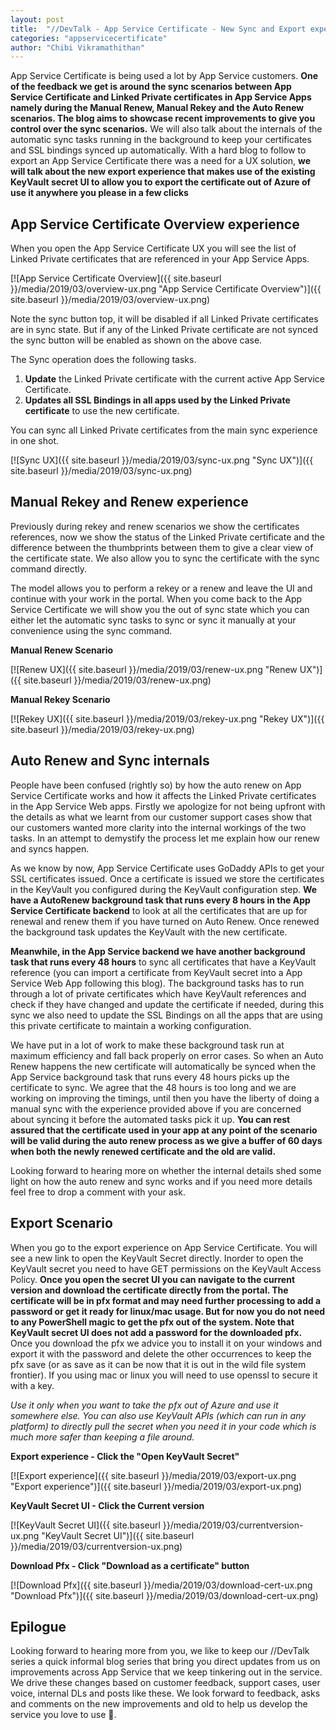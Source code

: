 ```yaml
---
layout: post
title:  "//DevTalk - App Service Certificate - New Sync and Export experiences"
categories: "appservicecertificate"
author: "Chibi Vikramathithan"
---
```


App Service Certificate is being used a lot by App Service customers. **One of the feedback we get is around the sync scenarios between App Service Certificate and Linked Private certificates in App Service Apps namely during the Manual Renew, Manual Rekey and the Auto Renew scenarios. The blog aims to showcase recent improvements to give you control over the sync scenarios.** We will also talk about the internals of the automatic sync tasks running in the background to keep your certificates and SSL bindings synced up automatically. With a hard blog to follow to export an App Service Certificate there was a need for a UX solution, **we will talk about the new export experience that makes use of the existing KeyVault secret UI to allow you to export the certificate out of Azure of use it anywhere you please in a few clicks**

## App Service Certificate Overview experience

When you open the App Service Certificate UX you will see the list of Linked Private certificates that are referenced in your App Service Apps. 

[![App Service Certificate Overview]({{ site.baseurl }}/media/2019/03/overview-ux.png "App Service Certificate Overview")]({{ site.baseurl }}/media/2019/03/overview-ux.png)

Note the sync button top, it will be disabled if all Linked Private certificates are in sync state. But if any of the Linked Private certificate are not synced the sync button will be enabled as shown on the above case. 

The Sync operation does the following tasks.

1. **Update** the Linked Private certificate with the current active App Service Certificate.
2. **Updates all SSL Bindings in all apps used by the Linked Private certificate** to use the new certificate.

You can sync all Linked Private certificates from the main sync experience in one shot.

[![Sync UX]({{ site.baseurl }}/media/2019/03/sync-ux.png "Sync UX")]({{ site.baseurl }}/media/2019/03/sync-ux.png)

## Manual Rekey and Renew experience

Previously during rekey and renew scenarios we show the certificates references, now we show the status of the Linked Private certificate and the difference between the thumbprints between them to give a clear view of the certificate state. We also allow you to sync the certificate with the sync command directly. 

The model allows you to perform a rekey or a renew and leave the UI and continue with your work in the portal. When you come back to the App Service Certificate we will show you the out of sync state which you can either let the automatic sync tasks to sync or sync it manually at your convenience using the sync command. 

**Manual Renew Scenario**

[![Renew UX]({{ site.baseurl }}/media/2019/03/renew-ux.png "Renew UX")]({{ site.baseurl }}/media/2019/03/renew-ux.png)

**Manual Rekey Scenario**

[![Rekey UX]({{ site.baseurl }}/media/2019/03/rekey-ux.png "Rekey UX")]({{ site.baseurl }}/media/2019/03/rekey-ux.png)

## Auto Renew and Sync internals 

People have been confused (rightly so) by how the auto renew on App Service Certificate works and how it affects the Linked Private certificates in the App Service Web apps. Firstly we apologize for not being upfront with the details as what we learnt from our customer support cases show that our customers wanted more clarity into the internal workings of the two tasks. In an attempt to demystify the process let me explain how our renew and syncs happen. 

As we know by now, App Service Certificate uses GoDaddy APIs to get your SSL certificates issued. Once a certificate is issued we store the certificates in the KeyVault you configured during the KeyVault configuration step. **We have a AutoRenew background task that runs every 8 hours in the App Service Certificate backend** to look at all the certificates that are up for renewal and renew them if you have turned on Auto Renew. Once renewed the background task updates the KeyVault with the new certificate. 

**Meanwhile, in the App Service backend we have another background task that runs every 48 hours** to sync all certificates that have a KeyVault reference (you can import a certificate from KeyVault secret into a App Service Web App following this blog). The background tasks has to run through a lot of private certificates which have KeyVault references and check if they have changed and update the certificate if needed, during this sync we also need to update the SSL Bindings on all the apps that are using this private certificate to maintain a working configuration. 

We have put in a lot of work to make these background task run at maximum efficiency and fall back properly on error cases. So when an Auto Renew happens the new certificate will automatically be synced when the App Service background task that runs every 48 hours picks up the certificate to sync. We agree that the 48 hours is too long and we are working on improving the timings, until then you have the liberty of doing a manual sync with the experience provided above if you are concerned about syncing it before the automated tasks pick it up. **You can rest assured that the certificate used in your app at any point of the scenario will be valid during the auto renew process as we give a buffer of 60 days when both the newly renewed certificate and the old are valid.** 

Looking forward to hearing more on whether the internal details shed some light on how the auto renew and sync works and if you need more details feel free to drop a comment with your ask.

## Export Scenario

When you go to the export experience on App Service Certificate. You will see a new link to open the KeyVault Secret directly. Inorder to open the KeyVault secret you need to have GET permissions on the KeyVault Access Policy. **Once you open the secret UI you can navigate to the current version and download the certificate directly from the portal. The certificate will be in pfx format and may need further processing to add a password or get it ready for linux/mac usage. But for now you do not need to any PowerShell magic to get the pfx out of the system. Note that KeyVault secret UI does not add a password for the downloaded pfx.** Once you download the pfx we advice you to install it on your windows and export it with the password and delete the other occurrences to keep the pfx save (or as save as it can be now that it is out in the wild file system frontier). If you using mac or linux you will need to use openssl to secure it with a key.

*Use it only when you want to take the pfx out of Azure and use it somewhere else. You can also use KeyVault APIs (which can run in any platform) to directly pull the secret when you need it in your code which is much more safer than keeping a file around.*

**Export experience - Click the "Open KeyVault Secret"**

[![Export experience]({{ site.baseurl }}/media/2019/03/export-ux.png "Export experience")]({{ site.baseurl }}/media/2019/03/export-ux.png)

**KeyVault Secret UI - Click the Current version**

[![KeyVault Secret UI]({{ site.baseurl }}/media/2019/03/currentversion-ux.png "KeyVault Secret UI")]({{ site.baseurl }}/media/2019/03/currentversion-ux.png)

**Download Pfx - Click "Download as a certificate" button**

[![Download Pfx]({{ site.baseurl }}/media/2019/03/download-cert-ux.png "Download Pfx")]({{ site.baseurl }}/media/2019/03/download-cert-ux.png)

## Epilogue

Looking forward to hearing more from you, we like to keep our //DevTalk series a quick informal blog series that bring you direct updates from us on improvements across App Service that we keep tinkering out in the service. We drive these changes based on customer feedback, support cases, user voice, internal DLs and posts like these. We look forward to feedback, asks and comments on the new improvements and old to help us develop the service you love to use 💖.

